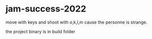 # jam-success-2022

move with keys and shoot with o,k,l,m cause the personne is strange.

the project binary is in build folder
